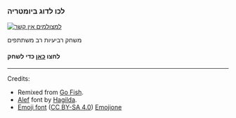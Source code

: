 ### לכו לדוג ביומטריה

[![למצולמים אין קשר](https://cdn.glitch.com/ae7b2877-6cbf-4b3c-aa88-75ae30552ec9%2Fgo-fish-bio-small.jpg?1495101219393)](https://go-fish-bio.glitch.me/)

משחק רביעיות רב משתתפים

#### לחצו [כאן](https://go-fish-bio.glitch.me/) כדי לשחק

----
Credits:

* Remixed from [Go Fish](https://glitch.com/~go-fish).
* [Alef](http://alef.hagilda.com/) font by [Hagilda](http://hagilda.com/).
* [Emoji font](https://github.com/Ranks/emojione/tree/2.2.7#readme)
  ([CC BY-SA 4.0](https://creativecommons.org/licenses/by-sa/4.0/))
  [Emojione](https://www.emojione.com/)